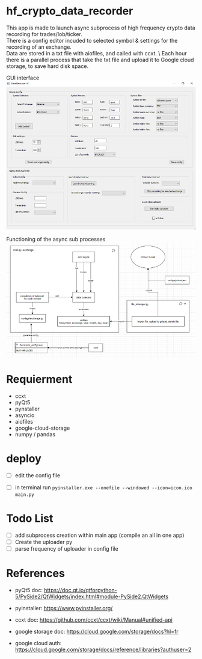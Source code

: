 # hf_crypto_data_recorder

This app is made to launch async subprocess of high frequency crypto data recording for trades/lob/ticker. \
There is a config editor incuded to selected symbol & settings for the recording of an exchange. \
Data are stored in a txt file with aiofiles, and called with ccxt. \ 
Each hour there is a parallel process that take the txt file and upload it to Google cloud storage, to save hard disk space.

GUI interface
![alt text](src/exe.PNG)

Functioning of the async sub processes
![alt text](src/subprocess.PNG)

# Requierment

 * ccxt
 * pyQt5
 * pynstaller
 * asyncio
 * aiofiles
 * google-cloud-storage
 * numpy / pandas

# deploy

- [ ] edit the config file
- [ ] in terminal run `pyinstaller.exe --onefile --windowed --icon=icon.ico main.py`

  
  
# Todo List

- [ ] add subprocess creation within main app (compile an all in one app)
- [ ] Create the uploader py
- [ ] parse frequency of uploader in config file
  
# References

* pyQt5 doc: https://doc.qt.io/qtforpython-5/PySide2/QtWidgets/index.html#module-PySide2.QtWidgets

* pyinstaller: https://www.pyinstaller.org/

* ccxt doc: https://github.com/ccxt/ccxt/wiki/Manual#unified-api

* google storage doc: https://cloud.google.com/storage/docs?hl=fr

* google cloud auth: https://cloud.google.com/storage/docs/reference/libraries?authuser=2
